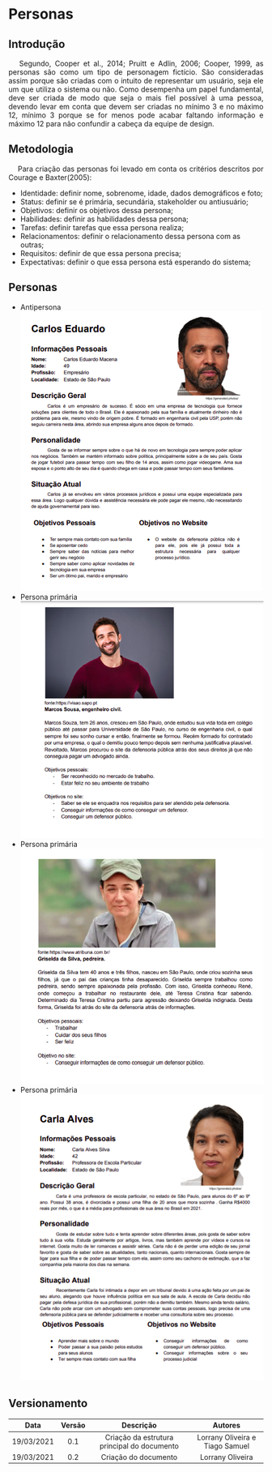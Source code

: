 # Personas

## Introdução

<p align='justify'> &emsp; 
    Segundo, Cooper et al., 2014; Pruitt e Adlin, 2006; Cooper, 1999, as personas são como um tipo de personagem fictício. São consideradas assim porque são criadas com o intuito de representar um usuário, seja ele um que utiliza o sistema ou não. Como desempenha um papel fundamental, deve ser criada de modo que seja o mais fiel possível à uma pessoa, devendo levar em conta que devem ser criadas no mínimo 3 e no máximo 12, mínimo 3 porque se for menos pode acabar faltando informação e máximo 12 para não confundir a cabeça da equipe de design.</p>

## Metodologia

<p align='justify'> &emsp; Para criação das personas foi levado em conta os critérios descritos por Courage e Baxter(2005):

- Identidade: definir nome, sobrenome, idade, dados demográficos e foto;
- Status: definir se é primária, secundária, stakeholder ou antiusuário;
- Objetivos: definir os objetivos dessa persona;
- Habilidades: definir as habilidades dessa persona;
- Tarefas: definir tarefas que essa persona realiza;
- Relacionamentos: definir o relacionamento dessa persona com as outras;
- Requisitos: definir de que essa persona precisa;
- Expectativas: definir o que essa persona está esperando do sistema;
</p>

## Personas

- Antipersona
![](../assets/personas/persona1.png)
- Persona primária
![](../assets/personas/persona2.png)
- Persona primária
![](../assets/personas/persona3.png)
- Persona primária
![](../assets/personas/persona4.png)





## Versionamento

|    Data    | Versão |                  Descrição                  |               Autores               |
| :--------: | :----: | :-----------------------------------------: | :---------------------------------: |
| 19/03/2021 |  0.1   | Criação da estrutura principal do documento | Lorrany Oliveira e Tiago Samuel |
| 19/03/2021 |  0.2   | Criação do documento | Lorrany Oliveira |

